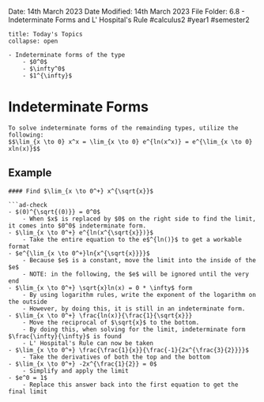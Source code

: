 Date: 14th March 2023
Date Modified: 14th March 2023
File Folder: 6.8 - Indeterminate Forms and L' Hospital's Rule
#calculus2 #year1 #semester2

```ad-abstract
title: Today's Topics
collapse: open

- Indeterminate forms of the type
	- $0^0$
	- $\infty^0$
	- $1^{\infty}$

```

# Indeterminate Forms

```ad-important
To solve indeterminate forms of the remainding types, utilize the following:
$$\lim_{x \to 0} x^x = \lim_{x \to 0} e^{ln(x^x)} = e^{\lim_{x \to 0} xln(x)}$$
```

## Example

```ad-question
#### Find $\lim_{x \to 0^+} x^{\sqrt{x}}$

```ad-check
- $(0)^{\sqrt{(0)}} = 0^0$
	- When $x$ is replaced by $0$ on the right side to find the limit, it comes into $0^0$ indeterminate form.
- $\lim_{x \to 0^+} e^{ln(x^{\sqrt{x}})}$
	- Take the entire equation to the e$^{ln()}$ to get a workable format
- $e^{\lim_{x \to 0^+}ln{x^{\sqrt{x}}}}$
	- Because $e$ is a constant, move the limit into the inside of the $e$
	- NOTE: in the following, the $e$ will be ignored until the very end
- $\lim_{x \to 0^+} \sqrt{x}ln(x) = 0 * \infty$ form
	- By using logarithm rules, write the exponent of the logarithm on the outside 
	- However, by doing this, it is still in an indeterminate form.
- $\lim_{x \to 0^+} \frac{ln(x)}{\frac{1}{\sqrt{x}}}
	- Move the reciprocal of $\sqrt{x}$ to the bottom.
	- By doing this, when solving for the limit, indeterminate form $\frac{\infty}{\infty}$ is found
	- L' Hospital's Rule can now be taken
- $\lim_{x \to 0^+} \frac{\frac{1}{x}}{\frac{-1}{2x^{\frac{3}{2}}}}$
	- Take the derivatives of both the top and the bottom
- $\lim_{x \to 0^+} -2x^{\frac{1}{2}} = 0$
	- Simplify and apply the limit
- $e^0 = 1$
	- Replace this answer back into the first equation to get the final limit
```







